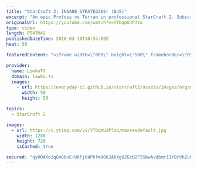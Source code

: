 ```yaml
---
title: "StarCraft 2: INSANE STRATEGIES! (Bo5)"
excerpt: "An epic Protoss vs Terran in professional StarCraft 2. Subscribe for more videos: http://lowko.tv/youtube Macro Wars: https://goo.gl/1c32tn  Easily one of my favourite series in a while. This is a best-of-5 between sOs and Maru. sOs of course, known for his crazy decision making and not being afraid"
originalUrl: https://youtube.com/watch?v=YTDqmUJP7zo
type: video
length: PT47M4S
publishedDateTime: 2018-03-10T10:54:09Z
heat: 50

featuredContent: "<iframe width=\"800\" height=\"500\" frameborder=\"0\" src=\"https://www.youtube.com/embed/YTDqmUJP7zo\" allow=\"accelerometer; autoplay; encrypted-media; gyroscope; picture-in-picture\" allowfullscreen></iframe>"

provider:
  name: LowkoTV
  domain: lowko.tv
  images:
    - url: https://everyday-cc.github.io/starcraft2/assets/images/organizations/lowko.tv-50x50.jpg
      width: 50
      height: 50

topics:
  - StarCraft 2

images:
  - url: https://i.ytimg.com/vi/YTDqmUJP7zo/maxresdefault.jpg
    width: 1280
    height: 720
    isCached: true

secured: "qyHOAKo3qGmGbxE+UKPjO4Phfm9O6JA8XgUZGcB2F5SbwAvdbmr1IYOrVhZuGWqdRpYC+S6Q35GLBvJ6TBqpR47mccQBZ3dzmYdisJIwHHlN3rcBQgl3FRqcV1uKjNK5CzFbk3TYeJy+f3axDClSVMe/KiP99iLGdAvqHljbsegqpKU6hHKgRylHBvxIA03M+3vocRFYXS3osnQOHvtwxMlg2HOjmDNV6p62lSTPmRzdBg8+pi+eekEg7DhDb8+SpmaSyQwoySVac45xSA5kBCcHdhhUh6DtG9ULPXPbRGa7CJKyVlXft0RVnjd149vPifL0clvJ3tzEgtbNAjIiZglOwN3onifJ2qSzkb5sgKh6EEjvzIT2Z4HAeRh5QexqLSKvq2ixZSgJdae78B1W2X1Bfi87id0yJFyzAgoYp97wxfTb32LVOBrODH3Co90X;gdE2QGn/fkschsTRTAxVjw=="
---
```


